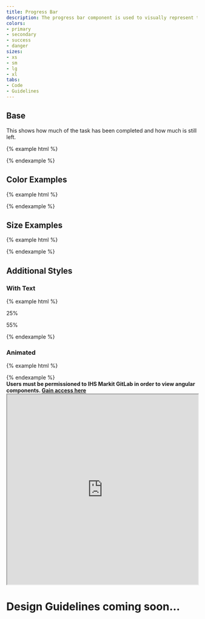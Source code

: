 ```yaml
---
title: Progress Bar
description: The progress bar component is used to visually represent the completion of a task or operation.
colors:
- primary
- secondary
- success
- danger
sizes:
- xs
- sm
- lg
- xl
tabs:
- Code
- Guidelines
---
```


<!-- Start Cupcake Code Tab -->
<div id="code" class="docs-tabs-content" markdown="1">

## Base
This shows how much of the task has been completed and how much is still left.

{% example html %}
<div class="c-progress c-progress-primary">
    <div class="c-progress-meter" style="width: 10%"></div>
</div>
{% endexample %}

## Color Examples

{% example html %}
<div class="c-progress c-progress-primary">
    <div class="c-progress-meter" style="width: 10%"></div>
</div>
<div class="c-progress c-progress-success">
    <div class="c-progress-meter" style="width: 80%"></div>
</div>
{% endexample %}

## Size Examples

{% example html %}
<div class="c-progress c-progress-sm c-progress-primary">
    <div class="c-progress-meter" style="width: 20%"></div>
</div>
<div class="c-progress c-progress-primary">
    <div class="c-progress-meter" style="width: 60%"></div>
</div>
<div class="c-progress c-progress-lg c-progress-primary">
    <div class="c-progress-meter" style="width: 80%"></div>
</div>
{% endexample %}

## Additional Styles

### With Text

{% example html %}
<div class="c-progress c-progress-primary">
	<span class="c-progress-meter" style="width: 25%">
    <p class="c-progress-meter-text">25%</p>
  </span>
</div>
<div class="c-progress c-progress-lg c-progress-primary">
	<span class="c-progress-meter" style="width: 55%">
    <p class="c-progress-meter-text">55%</p>
  </span>
</div>
{% endexample %}

### Animated

{% example html %}
<div class="c-progress c-progress-primary">
	<div class="c-progress-meter-animated" style="width: 10%"></div>
</div>
<div class="c-progress c-progress-success">
	<div class="c-progress-meter-animated" style="width: 50%"></div>
</div>
{% endexample %}

</div>
<!-- End Cupcake Code Tab -->

<!-- Start Angular Code Tab -->
<div id="angular" class="docs-tabs-content" markdown="1">

<div class="c-alert c-alert-warning">
  <i class="fa fa-exclamation-circle c-alert-icon" aria-hidden="true"></i>
    <div class="c-alert-content"><strong>
    Users must be permissioned to IHS Markit GitLab in order to view angular components.  
    <a href="https://confluence.ihsmarkit.com/pages/viewpage.action?spaceKey=DT&title=GitLab+-+Access">Gain access here</a>
      </strong>
    </div>
</div>

<iframe title="storybook" width="100%" height="500px" src="http://cupcake-sprinkles.surge.sh/"></iframe>

</div>
<!-- End Angular Code Tab -->

<!-- Start Design Tab -->
<div id="guidelines" class="docs-tabs-content" markdown="1">

# Design Guidelines coming soon...


</div>
<!-- End Design Tab -->




